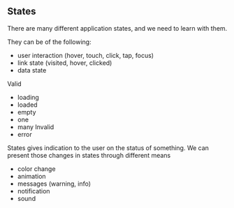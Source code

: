
## States

There are many different application states, and we need to learn with them.

They can be of the following:
- user interaction (hover, touch, click, tap, focus)
- link state (visited, hover, clicked)
- data state

Valid
- loading 
- loaded
- empty
- one
- many
Invalid
- error


States gives indication to the user on the status of something. We can present those changes in states through different means
- color change
- animation
- messages (warning, info)
- notification
- sound
